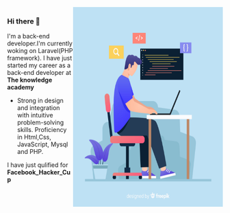
<img align="right"  src="https://github.com/suraj776/suraj776/blob/master/2842579.jpg"  height="465px" width="350px">

### Hi there 👋

I'm a back-end developer.I'm currently woking on Laravel(PHP framework).
I have just started my career as a back-end developer at
<strong>The knowledge academy</strong>

- Strong in design and integration with intuitive problem-solving skills.
Proficiency in Html,Css, JavaScript, Mysql and PHP.

I have just qulified for <strong>Facebook_Hacker_Cup</p>

